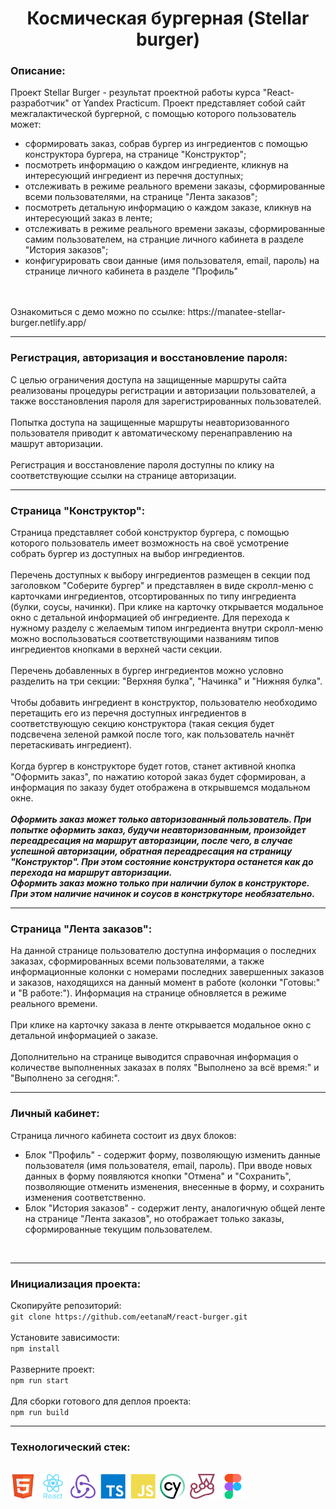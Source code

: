 <div align="center">
  <h1>Космическая бургерная (Stellar burger)</h1>
</div>

### Описание:

Проект Stellar Burger - результат проектной работы курса "React-разработчик" от Yandex Practicum. Проект представляет собой сайт межгалактической бургерной, с помощью которого пользователь может:

- сформировать заказ, собрав бургер из ингредиентов с помощью конструктора бургера, на странице "Конструктор";
- посмотреть информацию о каждом ингредиенте, кликнув на интересующий ингредиент из перечня доступных;
- отслеживать в режиме реального времени заказы, сформированные всеми пользователями, на странице "Лента заказов";
- посмотреть детальную информацию о каждом заказе, кликнув на интересующий заказ в ленте;
- отслеживать в режиме реального времени заказы, сформированные самим пользователем, на странцие личного кабинета в разделе "История заказов";
- конфигурировать свои данные (имя пользователя, email, пароль) на странице личного кабинета в разделе "Профиль"
<br>
<br>
Ознакомиться с демо можно по ссылке: https://manatee-stellar-burger.netlify.app/
<br>
<hr>

### Регистрация, авторизация и восстановление пароля:

С целью ограничения доступа на защищенные маршруты сайта реализованы процедуры регистрации и авторизации пользователей, а также восстановления пароля для зарегистрированных пользователей.
<br>
<br>
Попытка доступа на защищенные маршруты неавторизованного пользователя приводит к автоматическому перенаправлению на машрут авторизации.
<br>
<br>
Регистрация и восстановление пароля доступны по клику на соответствующие ссылки на странице авторизации.
<br>

<hr>

### Страница "Конструктор":

Страница представляет собой конструктор бургера, с помощью которого пользователь имеет возможность на своё усмотрение собрать бургер из доступных на выбор ингредиентов.
<br>
<br>
Перечень доступных к выбору ингредиентов размещен в секции под заголовком "Соберите бургер" и представляен в виде скролл-меню с карточками ингредиентов, отсортированных по типу ингредиента (булки, соусы, начинки). При клике на карточку открывается модальное окно с детальной информацией об ингредиенте. Для перехода к нужному разделу с желаемым типом ингредиента внутри скролл-меню можно воспользоваться соответствующими названиям типов ингредиентов кнопками в верхней части секции.
<br>
<br>
Перечень добавленных в бургер ингредиентов можно условно разделить на три секции: "Верхняя булка", "Начинка" и "Нижняя булка".
<br>
<br>
Чтобы добавить ингредиент в конструктор, пользователю необходимо перетащить его из перечня доступных ингредиентов в соответствующую секцию конструктора (такая секция будет подсвечена зеленой рамкой после того, как пользователь начнёт перетаскивать ингредиент).
<br>
<br>
Когда бургер в конструкторе будет готов, станет активной кнопка "Оформить заказ", по нажатию которой заказ будет сформирован, а информация по заказу будет отображена в открывшемся модальном окне.
<br>
<br>
**_Оформить заказ может только авторизованный пользователь. При попытке оформить заказ, будучи неавторизованным, произойдет переадресация на маршрут авторазиции, после чего, в случае успешной авторизации, обратная переадресация на страницу "Конструктор". При этом состояние конструктора останется как до перехода на маршрут авторизации._**
<br>
**_Оформить заказ можно только при наличии булок в конструкторе. При этом наличие начинок и соусов в констркуторе необязательно._**
<br>

<hr>

### Страница "Лента заказов":

На данной странице пользователю доступна информация о последних заказах, сформированных всеми пользователями, а также информационные колонки с номерами последних завершенных заказов и заказов, находящихся на данный момент в работе (колонки "Готовы:" и "В работе:"). Информация на странице обновляется в режиме реального времени.
<br>
<br>
При клике на карточку заказа в ленте открывается модальное окно с детальной информацией о заказе.
<br>
<br>
Дополнительно на странице выводится справочная информация о количестве выполненных заказах в полях "Выполнено за всё время:" и "Выполнено за сегодня:".
<br>

<hr>

### Личный кабинет:

Страница личного кабинета состоит из двух блоков:

- Блок "Профиль" - содержит форму, позволяющую изменить данные пользователя (имя пользователя, email, пароль). При вводе новых данных в форму появляются кнопки "Отмена" и "Сохранить", позволяющие отменить изменения, внесенные в форму, и сохранить изменения соответственно.
- Блок "История заказов" - содержит ленту, аналогичную общей ленте на странице "Лента заказов", но отображает только заказы, сформированные текущим пользователем.
<br>
<hr>

### Инициализация проекта:

Скопируйте репозиторий:
<br>
`git clone https://github.com/eetanaM/react-burger.git`
<br>
<br>
Установите зависимости:
<br>
`npm install`
<br>
<br>
Разверните проект:
<br>
`npm run start`
<br>
<br>
Для сборки готового для деплоя проекта:
<br>
`npm run build`
<br>

<hr>

### Технологический стек:

<div align="left">
  <br/>
  <img src="https://github.com/devicons/devicon/blob/master/icons/html5/html5-original.svg" title="HTML5" alt="HTML" width="40" height="40"/>&nbsp;
  <img src="https://github.com/devicons/devicon/blob/master/icons/react/react-original-wordmark.svg" title="React" alt="React" width="40" height="40"/>&nbsp;
  <img src="https://github.com/devicons/devicon/blob/master/icons/redux/redux-original.svg" title="Redux" alt="Redux" width="40" height="40"/>&nbsp;
  <img src="https://github.com/devicons/devicon/blob/master/icons/typescript/typescript-plain.svg" title="TypeScript" alt="TypeScript" width="40" height="40"/>&nbsp;
  <img src="https://github.com/devicons/devicon/blob/master/icons/javascript/javascript-plain.svg" title="JavaScript" alt="JavaScript" width="40" height="40"/>&nbsp;
  <img src="https://github.com/devicons/devicon/blob/master/icons/cypressio/cypressio-original.svg" title="Cypress" alt="Cypress" width="40" height="40"/>&nbsp;
  <img src="https://github.com/devicons/devicon/blob/master/icons/jest/jest-plain.svg" title="Jest" alt="Jest" width="40" height="40"/>&nbsp;
  <img src="https://github.com/devicons/devicon/blob/master/icons/figma/figma-original.svg" title="Figma" alt="Figma" width="40" height="40"/>&nbsp;
</div>
